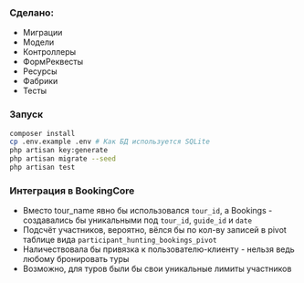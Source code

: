 ### Сделано:

- Миграции
- Модели
- Контроллеры
- ФормРеквесты
- Ресурсы
- Фабрики
- Тесты 

### Запуск

```bash
composer install
cp .env.example .env # Как БД используется SQLite
php artisan key:generate
php artisan migrate --seed
php artisan test
```

### Интеграция в BookingCore

- Вместо tour_name явно бы использовался `tour_id`, а Bookings - создавались бы уникальными под `tour_id`, `guide_id` и `date`
- Подсчёт участников, вероятно, вёлся бы по кол-ву записей в pivot таблице вида `participant_hunting_bookings_pivot`
- Наличествовала бы привязка к пользователю-клиенту - нельзя ведь любому бронировать туры
- Возможно, для туров были бы свои уникальные лимиты участников
